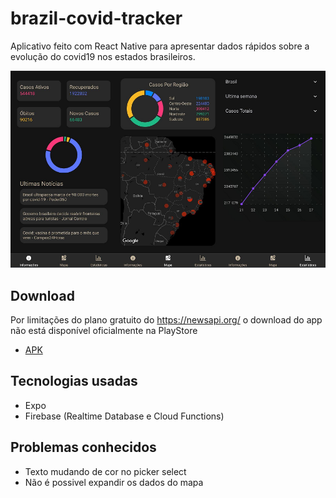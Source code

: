# brazil-covid-tracker
Aplicativo feito com React Native para apresentar dados rápidos sobre a evolução do covid19 nos estados brasileiros.

![](https://github.com/Alex-Jr/brazil-covid-tracker/blob/master/screens_preview.png)

## Download
  Por limitações do plano gratuito do https://newsapi.org/ o download do app não está disponível oficialmente na PlayStore
- [APK](https://exp-shell-app-assets.s3.us-west-1.amazonaws.com/android/%40alexmendes/brazil-covid-tracker-6e01580e27b34be0a5b01ca892fc1031-signed.apk)
## Tecnologias usadas
- Expo
- Firebase (Realtime Database e Cloud Functions)

## Problemas conhecidos
- Texto mudando de cor no picker select
- Não é possivel expandir os dados do mapa
